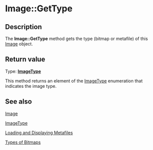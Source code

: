 # Image::GetType

## Description

The **Image::GetType** method gets the type (bitmap or metafile) of this
[Image](https://learn.microsoft.com/windows/desktop/api/gdiplusheaders/nl-gdiplusheaders-image) object.

## Return value

Type: **[ImageType](https://learn.microsoft.com/windows/desktop/api/gdiplusenums/ne-gdiplusenums-imagetype)**

This method returns an element of the [ImageType](https://learn.microsoft.com/windows/desktop/api/gdiplusenums/ne-gdiplusenums-imagetype) enumeration that indicates the image type.

## See also

[Image](https://learn.microsoft.com/windows/desktop/api/gdiplusheaders/nl-gdiplusheaders-image)

[ImageType](https://learn.microsoft.com/windows/desktop/api/gdiplusenums/ne-gdiplusenums-imagetype)

[Loading and Displaying Metafiles](https://learn.microsoft.com/windows/desktop/gdiplus/-gdiplus-loading-and-displaying-metafiles-use)

[Types of Bitmaps](https://learn.microsoft.com/windows/desktop/gdiplus/-gdiplus-types-of-bitmaps-about)